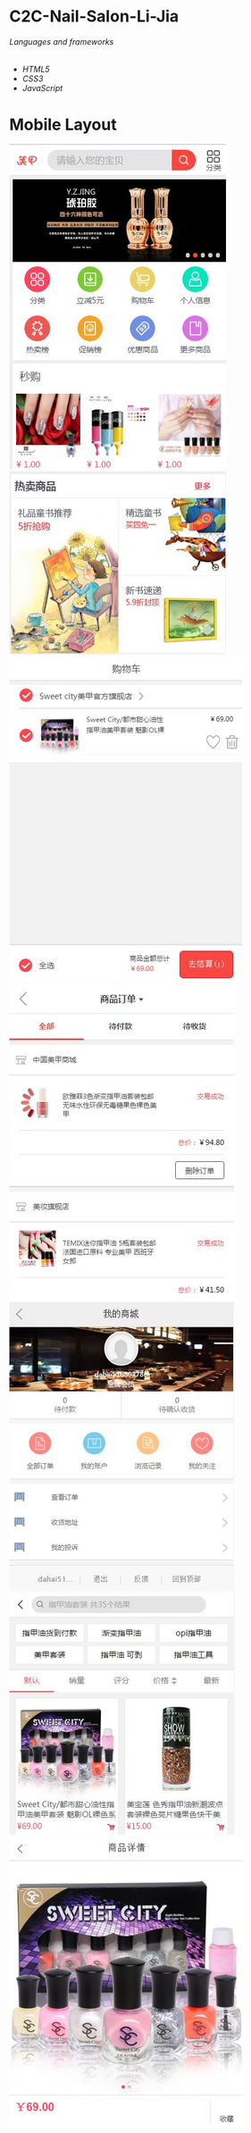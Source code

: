 # C2C-Nail-Salon-Li-Jia

<h6>Languages and frameworks<h6/>

<ul>
 <li>
  HTML5
 </li>
  <li>
  CSS3
 </li>
 <li>
  JavaScript
 </li>

</ul>
<h1> Mobile Layout </h1>
<img src="Preview/Capture1.JPG"/>
<img src="Preview/Capture2.JPG"/>
<img src="Preview/Capture3.JPG"/>
<img src="Preview/Capture4.JPG"/>
<img src="Preview/Capture5.JPG"/>
<img src="Preview/Capture6.JPG"/>
<img src="Preview/Capture7.JPG"/>
